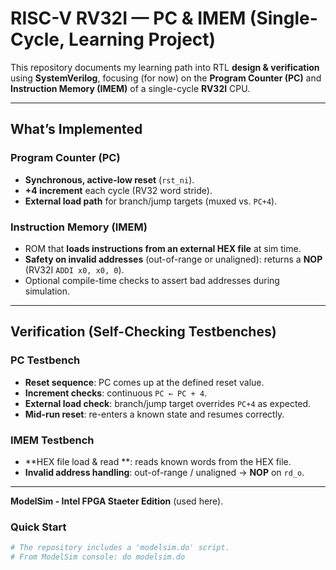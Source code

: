 # RISC-V RV32I — PC & IMEM (Single-Cycle, Learning Project)

This repository documents my learning path into RTL **design & verification** using **SystemVerilog**, focusing (for now) on the **Program Counter (PC)** and **Instruction Memory (IMEM)** of a single-cycle **RV32I** CPU.  

---

## What’s Implemented

### Program Counter (PC)
- **Synchronous, active-low reset** (`rst_ni`).
- **+4 increment** each cycle (RV32 word stride).
- **External load path** for branch/jump targets (muxed vs. `PC+4`).

### Instruction Memory (IMEM)
- ROM that **loads instructions from an external HEX file** at sim time.
- **Safety on invalid addresses** (out-of-range or unaligned): returns a **NOP** (RV32I `ADDI x0, x0, 0`).
- Optional compile-time checks to assert bad addresses during simulation.

---

## Verification (Self-Checking Testbenches)

### PC Testbench
- **Reset sequence**: PC comes up at the defined reset value.
- **Increment checks**: continuous `PC ← PC + 4`.
- **External load check**: branch/jump target overrides `PC+4` as expected.
- **Mid-run reset**: re-enters a known state and resumes correctly.

### IMEM Testbench
- **HEX file load & read **: reads known words from the HEX file.
- **Invalid address handling**: out-of-range / unaligned → **NOP** on `rd_o`.

---

 **ModelSim - Intel FPGA Staeter Edition** (used here).

### Quick Start
```tcl
# The repository includes a 'modelsim.do' script.
# From ModelSim console: do modelsim.do
